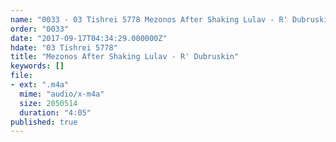 ```yaml
---
name: "0033 - 03 Tishrei 5778 Mezonos After Shaking Lulav - R' Dubruskin"
order: "0033"
date: "2017-09-17T04:34:29.000000Z"
hdate: "03 Tishrei 5778"
title: "Mezonos After Shaking Lulav - R' Dubruskin"
keywords: []
file:
- ext: ".m4a"
  mime: "audio/x-m4a"
  size: 2050514
  duration: "4:05"
published: true
---
```


